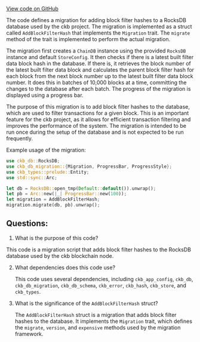 [View code on GitHub](https://github.com/nervosnetwork/ckb/util/launcher/src/migrations/add_block_filter_hash.rs)

The code defines a migration for adding block filter hashes to a RocksDB database used by the ckb project. The migration is implemented as a struct called `AddBlockFilterHash` that implements the `Migration` trait. The `migrate` method of the trait is implemented to perform the actual migration.

The migration first creates a `ChainDB` instance using the provided `RocksDB` instance and default `StoreConfig`. It then checks if there is a latest built filter data block hash in the database. If there is, it retrieves the block number of the latest built filter data block and calculates the parent block filter hash for each block from the next block number up to the latest built filter data block number. It does this in batches of 10,000 blocks at a time, committing the changes to the database after each batch. The progress of the migration is displayed using a progress bar.

The purpose of this migration is to add block filter hashes to the database, which are used to filter transactions for a given block. This is an important feature for the ckb project, as it allows for efficient transaction filtering and improves the performance of the system. The migration is intended to be run once during the setup of the database and is not expected to be run frequently.

Example usage of the migration:

```rust
use ckb_db::RocksDB;
use ckb_db_migration::{Migration, ProgressBar, ProgressStyle};
use ckb_types::prelude::Entity;
use std::sync::Arc;

let db = RocksDB::open_tmp(Default::default()).unwrap();
let pb = Arc::new(|_| ProgressBar::new(100));
let migration = AddBlockFilterHash;
migration.migrate(db, pb).unwrap();
```
## Questions: 
 1. What is the purpose of this code?
   
   This code is a migration script that adds block filter hashes to the RocksDB database used by the ckb blockchain node.

2. What dependencies does this code use?
   
   This code uses several dependencies, including `ckb_app_config`, `ckb_db`, `ckb_db_migration`, `ckb_db_schema`, `ckb_error`, `ckb_hash`, `ckb_store`, and `ckb_types`.

3. What is the significance of the `AddBlockFilterHash` struct?
   
   The `AddBlockFilterHash` struct is a migration that adds block filter hashes to the database. It implements the `Migration` trait, which defines the `migrate`, `version`, and `expensive` methods used by the migration framework.